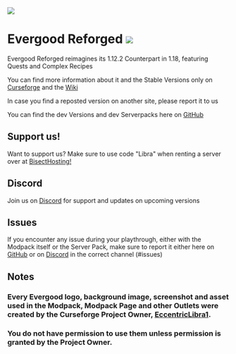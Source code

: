 <img src="https://i.imgur.com/qp9Tgm5.png" align="center" />

# Evergood Reforged <a href=https://www.curseforge.com/minecraft/modpacks/evergoodreforged> <img src="http://cf.way2muchnoise.eu/552385.svg"> </a>
Evergood Reforged reimagines its 1.12.2 Counterpart in 1.18, featuring Quests and Complex Recipes

You can find more information about it and the Stable Versions only on [Curseforge](https://www.curseforge.com/minecraft/modpacks/evergoodreforged) and the [Wiki](https://evergoodteam.github.io/modpacks/evergoodreforged)

In case you find a reposted version on another site, please report it to us

You can find the dev Versions and dev Serverpacks here on [GitHub](https://github.com/EvergoodTeam/EvergoodReforged/releases)

## Support us!
Want to support us? Make sure to use code "Libra" when renting a server over at [BisectHosting!](https://www.bisecthosting.com/Libra)

## Discord
Join us on [Discord](https://discord.gg/k2P68Y8) for support and updates on upcoming versions

## Issues
If you encounter any issue during your playthrough, either with the Modpack itself or the Server Pack, make sure to report it either here on [GitHub](https://github.com/EvergoodTeam/EvergoodReforged/issues) or on [Discord](https://discord.gg/k2P68Y8) in the correct channel (#issues)

## Notes

### Every Evergood logo, background image, screenshot and asset used in the Modpack, Modpack Page and other Outlets were created by the Curseforge Project Owner, [EccentricLibra1](https://www.curseforge.com/members/eccentriclibra1).
### You do not have permission to use them unless permission is granted by the Project Owner.
